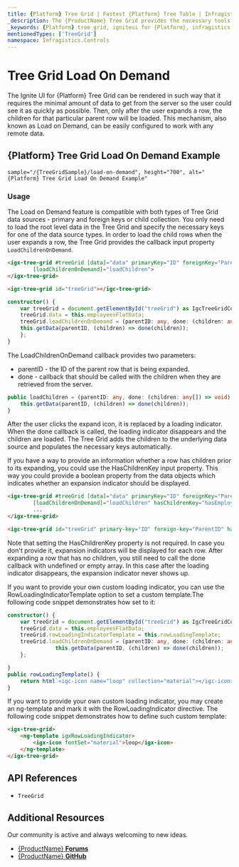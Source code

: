 ```yaml
---
title: {Platform} Tree Grid | Fastest {Platform} Tree Table | Infragistics
_description: The {ProductName} Tree Grid provides the necessary tools to load child data on demand when a parent row is expanded. That way the volume of data would be greatly reduced and can be retrieved only when the user needs it.
_keywords: {Platform} tree grid, igniteui for {Platform}, infragistics
mentionedTypes: ['TreeGrid']
namespace: Infragistics.Controls
---
```


# Tree Grid Load On Demand

The Ignite UI for {Platform} Tree Grid can be rendered in such way that it requires the minimal amount of data to get from the server so the user could see it as quickly as possible. Then, only after the user expands a row, the children for that particular parent row will be loaded. This mechanism, also known as Load on Demand, can be easily configured to work with any remote data.

## {Platform} Tree Grid Load On Demand Example

`sample="/{TreeGridSample}/load-on-demand", height="700", alt="{Platform} Tree Grid Load On Demand Example"`

### Usage

The Load on Demand feature is compatible with both types of Tree Grid data sources - primary and foreign keys or child collection. You only need to load the root level data in the Tree Grid and specify the necessary keys for one of the data source types. In order to load the child rows when the user expands a row, the Tree Grid provides the callback input property `LoadChildrenOnDemand`.

<!-- Angular -->

```html
<igx-tree-grid #treeGrid [data]="data" primaryKey="ID" foreignKey="ParentID"
        [loadChildrenOnDemand]="loadChildren">
</igx-tree-grid>
```

<!-- end: Angular -->

<!-- WebComponents -->

```html
<igc-tree-grid id="treeGrid"></igc-tree-grid>
```

```ts
constructor() {
    var treeGrid = document.getElementById("treeGrid") as IgcTreeGridComponent;
    treeGrid.data = this.employeesFlatData;
    treeGrid.loadChildrenOnDemand = (parentID: any, done: (children: any[]) => void) => {
    this.getData(parentID, (children) => done(children));
    };
}
```

The LoadChildrenOnDemand callback provides two parameters:

- parentID - the ID of the parent row that is being expanded.
- done - callback that should be called with the children when they are retrieved from the server. 

```typescript
public loadChildren = (parentID: any, done: (children: any[]) => void) => {
    this.getData(parentID, (children) => done(children));
}
```

<!-- end: WebComponents -->

After the user clicks the expand icon, it is replaced by a loading indicator. When the done callback is called, the loading indicator disappears and the children are loaded. The Tree Grid adds the children to the underlying data source and populates the necessary keys automatically. 

If you have a way to provide an information whether a row has children prior to its expanding, you could use the HasChildrenKey input property. This way you could provide a boolean property from the data objects which indicates whether an expansion indicator should be displayed.

<!-- Angular -->

```html
<igx-tree-grid #treeGrid [data]="data" primaryKey="ID" foreignKey="ParentID"
        [loadChildrenOnDemand]="loadChildren" hasChildrenKey="hasEmployees">
        ...
</igx-tree-grid>
```

<!-- end: Angular -->

```html
<igc-tree-grid id="treeGrid" primary-key="ID" foreign-key="ParentID" has-children-key="hasEmployees"></igc-tree-grid>
```

Note that setting the HasChildrenKey property is not required. In case you don't provide it, expansion indicators will be displayed for each row. After expanding a row that has no children, you still need to call the done callback with undefined or empty array. In this case after the loading indicator disappears, the expansion indicator never shows up.


<!-- WebComponents -->
If you want to provide your own custom loading indicator, you can use the RowLoadingIndicatorTemplate option to set a custom template.The following code snippet demonstrates how set to it:

```ts
constructor() {
    var treeGrid = document.getElementById("treeGrid") as IgcTreeGridComponent;
    treeGrid.data = this.employeesFlatData;
    treeGrid.rowLoadingIndicatorTemplate = this.rowLoadingTemplate;
    treeGrid.loadChildrenOnDemand = (parentID: any, done: (children: any[]) => void) => {
               this.getData(parentID, (children) => done(children));
    };

}
public rowLoadingTemplate() {
    return html`<igc-icon name="loop" collection="material"></igc-icon>`;
}
```

<!-- end: WebComponents -->

<!-- Angular -->
If you want to provide your own custom loading indicator, you may create an ng-template and mark it with the RowLoadingIndicator directive. The following code snippet demonstrates how to define such custom template:

```html
<igx-tree-grid>
    <ng-template igxRowLoadingIndicator>
        <igx-icon fontSet="material">loop</igx-icon>
    </ng-template>
</igx-tree-grid>
```

<!-- end: Angular -->

## API References

* `TreeGrid`

## Additional Resources

Our community is active and always welcoming to new ideas.

* [{ProductName} **Forums**]({ForumsLink})
* [{ProductName} **GitHub**]({GithubLink})